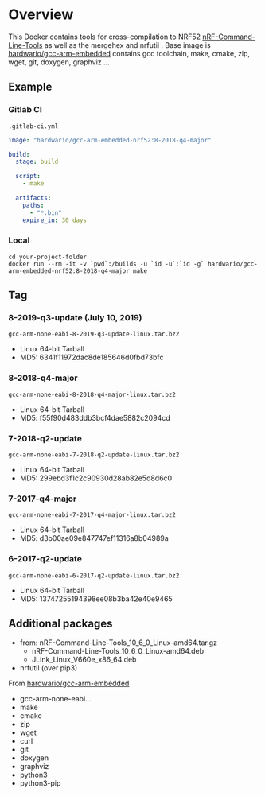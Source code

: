# Overview
This Docker contains tools for cross-compilation to NRF52 [nRF-Command-Line-Tools](https://www.nordicsemi.com/Software-and-Tools/Development-Tools/nRF-Command-Line-Tools) as well as the mergehex and nrfutil . Base image is [hardwario/gcc-arm-embedded](https://hub.docker.com/r/hardwario/gcc-arm-embedded) contains gcc toolchain, make, cmake, zip, wget, git, doxygen, graphviz ...

## Example

### Gitlab CI
`.gitlab-ci.yml`
```yml
image: "hardwario/gcc-arm-embedded-nrf52:8-2018-q4-major"

build:
  stage: build

  script:
    - make

  artifacts:
    paths:
      - "*.bin"
    expire_in: 30 days
```

### Local
```
cd your-project-folder
docker run --rm -it -v `pwd`:/builds -u `id -u`:`id -g` hardwario/gcc-arm-embedded-nrf52:8-2018-q4-major make
```

## Tag

### 8-2019-q3-update (July 10, 2019)
`gcc-arm-none-eabi-8-2019-q3-update-linux.tar.bz2`
* Linux 64-bit Tarball
* MD5: 6341f11972dac8de185646d0fbd73bfc

### 8-2018-q4-major
`gcc-arm-none-eabi-8-2018-q4-major-linux.tar.bz2`
* Linux 64-bit Tarball
* MD5: f55f90d483ddb3bcf4dae5882c2094cd

### 7-2018-q2-update
`gcc-arm-none-eabi-7-2018-q2-update-linux.tar.bz2`
* Linux 64-bit Tarball
* MD5: 299ebd3f1c2c90930d28ab82e5d8d6c0 

### 7-2017-q4-major 
`gcc-arm-none-eabi-7-2017-q4-major-linux.tar.bz2`
* Linux 64-bit Tarball
* MD5: d3b00ae09e847747ef11316a8b04989a

### 6-2017-q2-update 
`gcc-arm-none-eabi-6-2017-q2-update-linux.tar.bz2`
* Linux 64-bit Tarball
* MD5: 13747255194398ee08b3ba42e40e9465

## Additional packages
* from: nRF-Command-Line-Tools_10_6_0_Linux-amd64.tar.gz
  * nRF-Command-Line-Tools_10_6_0_Linux-amd64.deb
  * JLink_Linux_V660e_x86_64.deb
* nrfutil (over pip3)

From [hardwario/gcc-arm-embedded](https://hub.docker.com/r/hardwario/gcc-arm-embedded)
* gcc-arm-none-eabi...
* make 
* cmake 
* zip 
* wget 
* curl
* git 
* doxygen 
* graphviz
* python3
* python3-pip